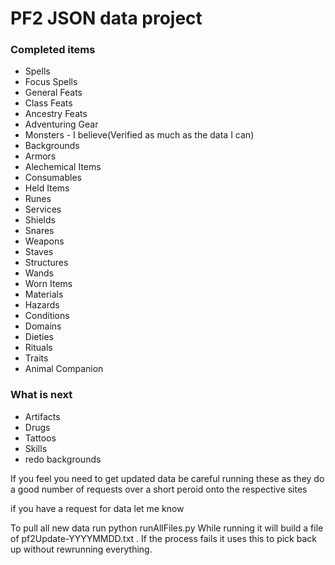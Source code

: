 # PF2 JSON data project

### Completed items
* Spells
* Focus Spells
* General Feats
* Class Feats
* Ancestry Feats
* Adventuring Gear
* Monsters - I believe(Verified as much as the data I can)
* Backgrounds
* Armors
* Alechemical Items
* Consumables
* Held Items
* Runes
* Services
* Shields
* Snares 
* Weapons
* Staves
* Structures
* Wands
* Worn Items
* Materials
* Hazards
* Conditions
* Domains
* Dieties
* Rituals
* Traits
* Animal Companion

### What is next
* Artifacts
* Drugs
* Tattoos
* Skills
* redo backgrounds



If you feel you need to get updated data be careful running these as they do a good number of requests over a short peroid onto the respective sites

if you have a request for data let me know

To pull all new data run python runAllFiles.py  While running it will build a file of pf2Update-YYYYMMDD.txt . If the process fails it uses this to pick back up without rewrunning everything.

